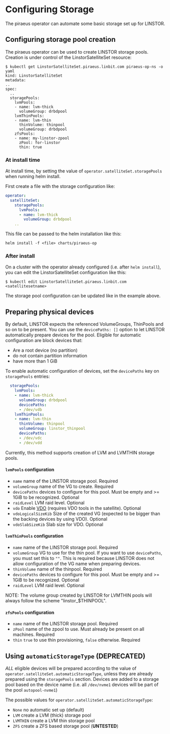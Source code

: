 # Configuring Storage

The piraeus operator can automate some basic storage set up for LINSTOR.

## Configuring storage pool creation

The piraeus operator can be used to create LINSTOR storage pools. Creation is under control of the
LinstorSatelliteSet resource:

```
$ kubectl get LinstorSatelliteSet.piraeus.linbit.com piraeus-op-ns -o yaml
kind: LinstorSatelliteSet
metadata:
..
spec:
  ..
  storagePools:
    lvmPools:
    - name: lvm-thick
      volumeGroup: drbdpool
    lvmThinPools:
    - name: lvm-thin
      thinVolume: thinpool
      volumeGroup: drbdpool
    zfsPools:
    - name: my-linstor-zpool
      zPool: for-linstor
      thin: true
```

### At install time

At install time, by setting the value of `operator.satelliteSet.storagePools` when running helm install.

First create a file with the storage configuration like:

```yaml
operator:
  satelliteSet:
    storagePools:
      lvmPools:
      - name: lvm-thick
        volumeGroup: drbdpool
    ..
```

This file can be passed to the helm installation like this:

```
helm install -f <file> charts/piraeus-op
```

### After install

On a cluster with the operator already configured (i.e. after `helm install`),
you can edit the LinstorSatelliteSet configuration like this:

```
$ kubectl edit LinstorSatelliteSet.piraeus.linbit.com <satellitesetname>
```

The storage pool configuration can be updated like in the example above.

## Preparing physical devices

By default, LINSTOR expects the referenced VolumeGroups, ThinPools and so on to be present. You can use the
`devicePaths: []` option to let LINSTOR automatically prepare devices for the pool. Eligible for automatic configuration
are block devices that:

* Are a root device (no partition)
* do not contain partition information
* have more than 1 GiB

To enable automatic configuration of devices, set the `devicePaths` key on `storagePools` entries:

```yaml
  storagePools:
    lvmPools:
    - name: lvm-thick
      volumeGroup: drbdpool
      devicePaths:
      - /dev/vdb
    lvmThinPools:
    - name: lvm-thin
      thinVolume: thinpool
      volumeGroup: linstor_thinpool
      devicePaths:
      - /dev/vdc
      - /dev/vdd
```

Currently, this method supports creation of LVM and LVMTHIN storage pools.

#### `lvmPools` configuration
* `name` name of the LINSTOR storage pool. Required
* `volumeGroup` name of the VG to create. Required
* `devicePaths` devices to configure for this pool. Must be empty and >= 1GiB to be recognized. Optional
* `raidLevel` LVM raid level. Optional
* `vdo` Enable [VDO] (requires VDO tools in the satellite). Optional
* `vdoLogicalSizeKib` Size of the created VG (expected to be bigger than the backing devices by using VDO). Optional
* `vdoSlabSizeKib` Slab size for VDO. Optional

[VDO]: https://www.redhat.com/en/blog/look-vdo-new-linux-compression-layer

#### `lvmThinPools` configuration
* `name` name of the LINSTOR storage pool. Required
* `volumeGroup` VG to use for the thin pool. If you want to use `devicePaths`, you must set this to `""`.
  This is required because LINSTOR does not allow configuration of the VG name when preparing devices.
* `thinVolume` name of the thinpool. Required
* `devicePaths` devices to configure for this pool. Must be empty and >= 1GiB to be recognized. Optional
* `raidLevel` LVM raid level. Optional

NOTE: The volume group created by LINSTOR for LVMTHIN pools will always follow the scheme "linstor_$THINPOOL".

#### `zfsPools` configuration
* `name` name of the LINSTOR storage pool. Required
* `zPool` name of the zpool to use. Must already be present on all machines. Required
* `thin` `true` to use thin provisioning, `false` otherwise. Required

## Using `automaticStorageType` (DEPRECATED)

_ALL_ eligible devices will be prepared according to the value of `operator.satelliteSet.automaticStorageType`, unless
they are already prepared using the `storagePools` section. Devices are added to a storage pool based on the device
name (i.e. all `/dev/nvme1` devices will be part of the pool `autopool-nvme1`)

The possible values for `operator.satelliteSet.automaticStorageType`:

* `None` no automatic set up (default)
* `LVM` create a LVM (thick) storage pool
* `LVMTHIN` create a LVM thin storage pool
* `ZFS` create a ZFS based storage pool (**UNTESTED**)
